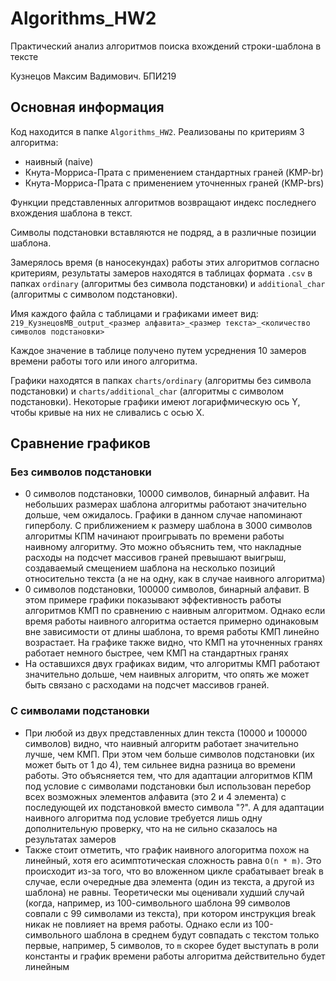 # Algorithms_HW2
Практический анализ алгоритмов поиска вхождений строки-шаблона в тексте

Кузнецов Максим Вадимович. БПИ219

## Основная информация
Код находится в папке `Algorithms_HW2`. Реализованы по критериям 3 алгоритма:
- наивный (naive)
- Кнута-Морриса-Прата с применением стандартных граней (KMP-br)
- Кнута-Морриса-Прата с применением уточненных граней (KMP-brs)

Функции представленных алгоритмов возвращают индекс последнего вхождения шаблона в текст.

Символы подстановки вставляются не подряд, а в различные позиции шаблона.

Замерялось время (в наносекундах) работы этих алгоритмов согласно критериям, результаты замеров находятся в таблицах формата `.csv` в папках `ordinary` (алгоритмы без символа подстановки) и `additional_char` (алгоритмы с символом подстановки). 

Имя каждого файла с таблицами и графиками имеет вид: `219_КузнецовМВ_output_<размер алфавита>_<размер текста>_<количество символов подстановки>`

Каждое значение в таблице получено путем усреднения 10 замеров времени работы того или иного алгоритма.

Графики находятся в папках `charts/ordinary` (алгоритмы без символа подстановки) и `charts/additional_char` (алгоритмы с символом подстановки). Некоторые графики имеют логарифмическую ось Y, чтобы кривые на них не сливались с осью X.

## Сравнение графиков
### Без символов подстановки
- 0 символов подстановки, 10000 символов, бинарный алфавит. На небольших размерах шаблона алгоритмы работают значительно дольше, чем ожидалось. Графики в данном случае напоминают гиперболу. С приближением к размеру шаблона в 3000 символов алгоритмы КПМ начинают проигрывать по времени работы наивному алгоритму. Это можно объяснить тем, что накладные расходы на подсчет массивов граней превышают выигрыш, создаваемый смещением шаблона на несколько позиций относительно текста (а не на одну, как в случае наивного алгоритма)
- 0 символов подстановки, 100000 символов, бинарный алфавит. В этом примере графики показывают эффективность работы алгоритмов КМП по сравнению с наивным алгоритмом. Однако если время работы наивного алгоритма остается примерно одинаковым вне зависимости от длины шаблона, то время работы КМП линейно возрастает. На графике также видно, что КМП на уточненных гранях работает немного быстрее, чем КМП на стандартных гранях
- На оставшихся двух графиках видим, что алгоритмы КМП работают значительно дольше, чем наивных алгоритм, что опять же может быть связано с расходами на подсчет массивов граней.

### С символами подстановки
- При любой из двух представленных длин текста (10000 и 100000 символов) видно, что наивный алгоритм работает значительно лучше, чем КМП. При этом чем больше символов подстановки (их может быть от 1 до 4), тем сильнее видна разница во времени работы. Это объясняется тем, что для адаптации алгоритмов КПМ под условие с символами подстановки был использован перебор всех возможных элементов алфавита (это 2 и 4 элемента) с последующей их подстановкой вместо символа "?". А для адаптации наивного алгоритма под условие требуется лишь одну дополнительную проверку, что на не сильно сказалось на результатах замеров
- Также стоит отметить, что график наивного алогоритма похож на линейный, хотя его асимптотическая сложность равна `O(n * m)`. Это происходит из-за того, что во вложенном цикле срабатывает break в случае, если очередные два элемента (один из текста, а другой из шаблона) не равны. Теоретически мы оценивали худший случай (когда, например, из 100-символьного шаблона 99 символов совпали с 99 символами из текста), при котором инструкция break никак не повлияет на время работы. Однако если из 100-символьного шаблона в среднем будут совпадать с текстом только первые, например, 5 символов, то `m` скорее будет выступать в роли константы и график времени работы алгоритма действительно будет линейным
